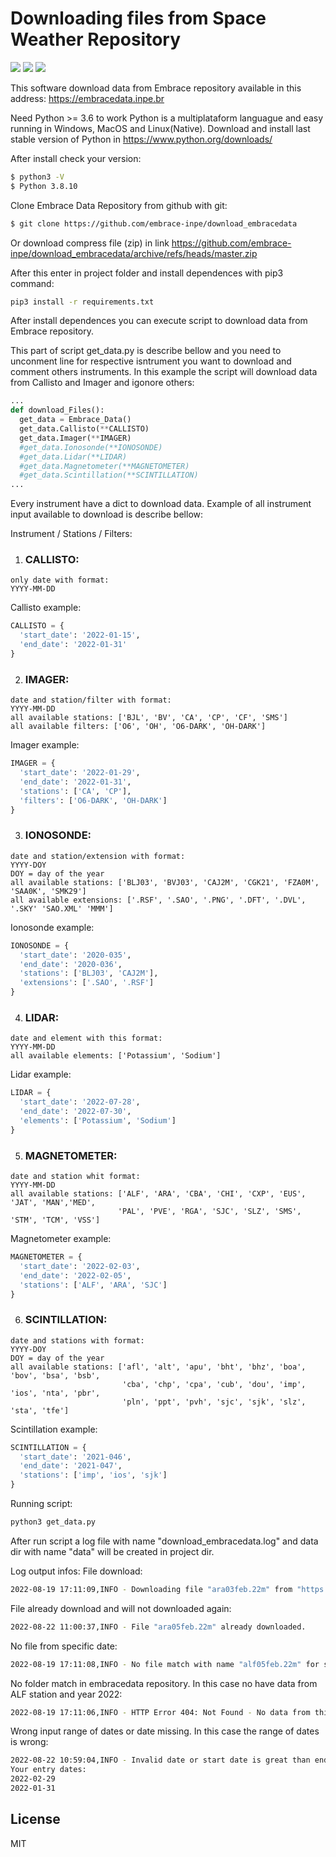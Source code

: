 # Downloading files from Space Weather Repository
[![](https://img.shields.io/badge/python-3-blue.svg)](https://www.python.org/)
[![](https://img.shields.io/badge/Version-1.0-yellow.svg)](https://github.com/embrace-inpe/download_embracedata)
[![](https://img.shields.io/badge/INPE-EMBRACE-orange.svg)](http://www2.inpe.br/climaespacial/portal/pt/)

This software download data from Embrace repository available in this address:
https://embracedata.inpe.br

Need Python >= 3.6 to work
Python is a multiplataform languague and easy running in Windows, MacOS and Linux(Native).
Download and install last stable version of Python in https://www.python.org/downloads/

After install check your version:
```sh
$ python3 -V
$ Python 3.8.10
```

Clone Embrace Data Repository from github with git:
```sh
$ git clone https://github.com/embrace-inpe/download_embracedata
```
Or download compress file (zip) in link https://github.com/embrace-inpe/download_embracedata/archive/refs/heads/master.zip

After this enter in project folder and install dependences with pip3 command:
```sh
pip3 install -r requirements.txt
```
After install dependences you can execute script to download data from Embrace repository.

This part of script get_data.py is describe bellow and you need to unconment line for respective isntrument you want to download and comment others instruments.
In this example the script will download data from Callisto and Imager and igonore others:

```python
...
def download_Files():
  get_data = Embrace_Data()
  get_data.Callisto(**CALLISTO)
  get_data.Imager(**IMAGER)
  #get_data.Ionosonde(**IONOSONDE)
  #get_data.Lidar(**LIDAR)
  #get_data.Magnetometer(**MAGNETOMETER)
  #get_data.Scintillation(**SCINTILLATION)
...
```

Every instrument have a dict to download data. Example of all instrument input available to download is describe bellow:

Instrument / Stations / Filters:

1. ### CALLISTO:
```text
only date with format:
YYYY-MM-DD
```
Callisto example:
```python
CALLISTO = { 
  'start_date': '2022-01-15',
  'end_date': '2022-01-31'
}
```
2. ### IMAGER:
```text
date and station/filter with format:
YYYY-MM-DD
all available stations: ['BJL', 'BV', 'CA', 'CP', 'CF', 'SMS']
all available filters: ['O6', 'OH', 'O6-DARK', 'OH-DARK']
```
Imager example:
```python
IMAGER = {
  'start_date': '2022-01-29',
  'end_date': '2022-01-31',
  'stations': ['CA', 'CP'],
  'filters': ['O6-DARK', 'OH-DARK']
}
```
3. ### IONOSONDE:
```text
date and station/extension with format:
YYYY-DOY
DOY = day of the year
all available stations: ['BLJ03', 'BVJ03', 'CAJ2M', 'CGK21', 'FZA0M', 'SAA0K', 'SMK29']
all available extensions: ['.RSF', '.SAO', '.PNG', '.DFT', '.DVL', '.SKY' 'SAO.XML' 'MMM']
```
Ionosonde example:
```python
IONOSONDE = {
  'start_date': '2020-035',
  'end_date': '2020-036',
  'stations': ['BLJ03', 'CAJ2M'],
  'extensions': ['.SAO', '.RSF']
}
```
4. ### LIDAR:
```text
date and element with this format:
YYYY-MM-DD
all available elements: ['Potassium', 'Sodium']
```
Lidar example:
```python
LIDAR = {
  'start_date': '2022-07-28',
  'end_date': '2022-07-30',
  'elements': ['Potassium', 'Sodium']
}
```
5. ### MAGNETOMETER:
```text
date and station whit format:
YYYY-MM-DD
all available stations: ['ALF', 'ARA', 'CBA', 'CHI', 'CXP', 'EUS', 'JAT', 'MAN','MED',
                        'PAL', 'PVE', 'RGA', 'SJC', 'SLZ', 'SMS', 'STM', 'TCM', 'VSS']
```
Magnetometer example:
```python
MAGNETOMETER = {
  'start_date': '2022-02-03',
  'end_date': '2022-02-05',
  'stations': ['ALF', 'ARA', 'SJC']
}
```
6. ### SCINTILLATION:
```text
date and stations with format:
YYYY-DOY
DOY = day of the year
all available stations: ['afl', 'alt', 'apu', 'bht', 'bhz', 'boa', 'bov', 'bsa', 'bsb',
                         'cba', 'chp', 'cpa', 'cub', 'dou', 'imp', 'ios', 'nta', 'pbr',
                         'pln', 'ppt', 'pvh', 'sjc', 'sjk', 'slz', 'sta', 'tfe']
```
Scintillation example:
```python
SCINTILLATION = {
  'start_date': '2021-046',
  'end_date': '2021-047',
  'stations': ['imp', 'ios', 'sjk']
}
```
Running script:
```sh
python3 get_data.py
```
After run script a log file with name "download_embracedata.log" and data dir with name "data" will be created in project dir.

Log output infos:
File download:
```sh
2022-08-19 17:11:09,INFO - Downloading file "ara03feb.22m" from "https://embracedata.inpe.br/magnetometer/ARA/2022/"
```
File already download and will not downloaded again:
```sh
2022-08-22 11:00:37,INFO - File "ara05feb.22m" already downloaded.
```
No file from specific date:
```sh
2022-08-19 17:11:08,INFO - No file match with name "alf05feb.22m" for stn/date "https://embracedata.inpe.br/magnetometer/ALF/2022/"
```
No folder match in embracedata repository. In this case no have data from ALF station and year 2022:
```sh
2022-08-19 17:11:06,INFO - HTTP Error 404: Not Found - No data from this date or invalid input stn/date: "https://embracedata.inpe.br/magnetometer/ALF/2022/"
```
Wrong input range of dates or date missing. In this case the range of dates is wrong:
```sh
2022-08-22 10:59:04,INFO - Invalid date or start date is great than end date.
Your entry dates:
2022-02-29
2022-01-31
```
## License

MIT
